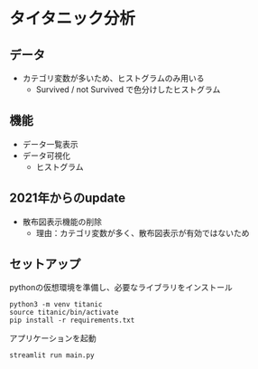 # タイタニック分析

## データ
- カテゴリ変数が多いため、ヒストグラムのみ用いる
    - Survived / not Survived で色分けしたヒストグラム

## 機能
- データ一覧表示
- データ可視化
    - ヒストグラム

## 2021年からのupdate
- 散布図表示機能の削除
    - 理由：カテゴリ変数が多く、散布図表示が有効ではないため

## セットアップ

pythonの仮想環境を準備し、必要なライブラリをインストール

```
python3 -m venv titanic
source titanic/bin/activate
pip install -r requirements.txt
```

アプリケーションを起動

```
streamlit run main.py
```